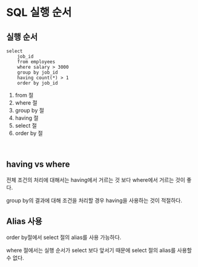 # SQL 실행 순서

## 실행 순서

```mysql
select
	job_id
	from employees
	where salary > 3000
	group by job_id
	having count(*) > 1
	order by job_id
```

1. from 절
2. where 절
3. group by 절
4. having 절
5. select 절
6. order by 절

<br/>

## having vs where

전체 조건의 처리에 대해서는 having에서 거르는 것 보다 where에서 거르는 것이 좋다.

group by의 결과에 대해 조건을 처리할 경우 having을 사용하는 것이 적절하다.



## Alias 사용

order by절에서 select 절의 alias를 사용 가능하다.

where 절에서는 실행 순서가 select 보다 앞서기 때문에 select 절의 alias를 사용할 수 없다.

